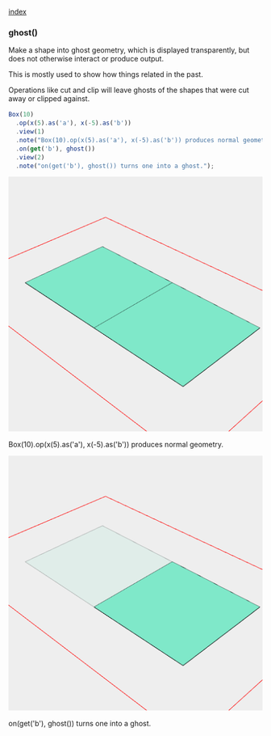 [index](../../nb/api/index.md)
### ghost()
Make a shape into ghost geometry, which is displayed transparently, but does not otherwise interact or produce output.

This is mostly used to show how things related in the past.

Operations like cut and clip will leave ghosts of the shapes that were cut away or clipped against.

```JavaScript
Box(10)
  .op(x(5).as('a'), x(-5).as('b'))
  .view(1)
  .note("Box(10).op(x(5).as('a'), x(-5).as('b')) produces normal geometry.")
  .on(get('b'), ghost())
  .view(2)
  .note("on(get('b'), ghost()) turns one into a ghost.");
```

![Image](ghost.md.$2_1.png)

Box(10).op(x(5).as('a'), x(-5).as('b')) produces normal geometry.

![Image](ghost.md.$2_2.png)

on(get('b'), ghost()) turns one into a ghost.
